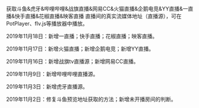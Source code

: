 获取斗鱼&虎牙&哔哩哔哩&战旗直播&网易CC&火猫直播&企鹅电竞&YY直播&一直播&快手直播&花椒直播&映客直播  直播间的真实流媒体地址（直播源），可在PotPlayer、flv.js等播放器中播放。

2019年11月18日：新增一直播；快手直播；花椒直播；映客直播。

2019年11月17日：新增火猫直播；新增企鹅电竞；新增YY直播。

2019年11月16日：新增战旗tv直播源；新增网易CC直播。

2019年11月9日：新增哔哩哔哩直播源。

2019年11月3日：新增虎牙直播源。

2019年11月2日：修复斗鱼预览地址获取的方法；新增未开播房间的判断。


